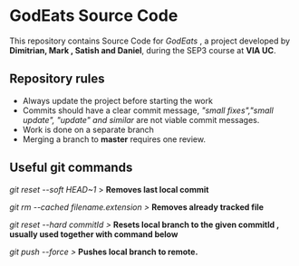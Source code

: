# GodEats Source Code
This repository contains Source Code for *GodEats* , a project developed by **Dimitrian, Mark , Satish and Daniel**, during the SEP3 course at **VIA UC**.

## Repository rules

- Always update the project before starting the work
- Commits should have a clear commit message, *"small fixes","small update", "update" and similar* are not viable commit messages.
- Work is done on a separate branch
- Merging a branch to **master** requires one review.


## Useful git commands

 *git reset --soft HEAD~1* >   **Removes last local commit**

 *git rm --cached *filename.extension* >* **Removes already tracked file**

 *git reset --hard *commitId* >* **Resets local branch to the given commitId , usually used together with command below**

 *git push --force >* **Pushes local branch to remote.**